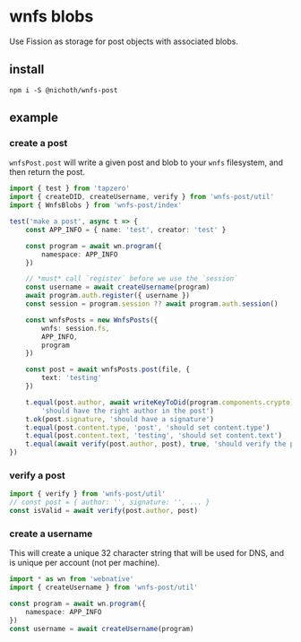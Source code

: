 # wnfs blobs

Use Fission as storage for post objects with associated blobs.

## install
```
npm i -S @nichoth/wnfs-post
```

## example

### create a post

`wnfsPost.post` will write a given post and blob to your `wnfs` filesystem, and then return the post.

```ts
import { test } from 'tapzero'
import { createDID, createUsername, verify } from 'wnfs-post/util'
import { WnfsBlobs } from 'wnfs-post/index'

test('make a post', async t => {
    const APP_INFO = { name: 'test', creator: 'test' }

    const program = await wn.program({
        namespace: APP_INFO
    })

    // *must* call `register` before we use the `session`
    const username = await createUsername(program)
    await program.auth.register({ username })
    const session = program.session ?? await program.auth.session()

    const wnfsPosts = new WnfsPosts({
        wnfs: session.fs,
        APP_INFO,
        program
    })

    const post = await wnfsPosts.post(file, {
        text: 'testing'
    })

    t.equal(post.author, await writeKeyToDid(program.components.crypto),
        'should have the right author in the post')
    t.ok(post.signature, 'should have a signature')
    t.equal(post.content.type, 'post', 'should set content.type')
    t.equal(post.content.text, 'testing', 'should set content.text')
    t.equal(await verify(post.author, post), true, 'should verify the post')
})
```

### verify a post
```ts
import { verify } from 'wnfs-post/util'
// const post = { author: '', signature: '', ... }
const isValid = await verify(post.author, post)
```

### create a username
This will create a unique 32 character string that will be used for DNS, and is unique per account (not per machine).

```ts
import * as wn from 'webnative'
import { createUsername } from 'wnfs-post/util'

const program = await wn.program({
    namespace: APP_INFO
})
const username = await createUsername(program)
```
